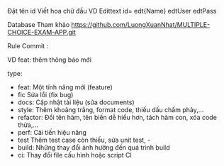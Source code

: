Đặt tên id Viết hoa chữ đầu
  VD Edittext    id= edt{Name}      edtUser    edtPass

   Database Tham khảo https://github.com/LuongXuanNhat/MULTIPLE-CHOICE-EXAM-APP.git

   Rule Commit
   <type>:<description>
   <body>
VD feat: thêm thông báo mới

type:
- feat: Một tính năng mới (feature)
- fic Sứa lỗi (fix bug)
- docs: Cập nhật tài liệu (sửa documents)
- style: Thêm khoảng trắng, format code, thiếu dấu chấm phảy,...
- refactor: Đổi tên hàm, tên biến dễ hiểu hơn, tách hàm con, xóa code thừa,...
- perf: Cải tiến hiệu năng
- test Thêm test case còn thiếu, sửa unit test, -
- build: Những thay đổi ảnh hưởng đến quá trình build
- ci: Thay đổi file cấu hình hoặc script Cl

   
